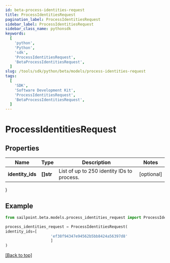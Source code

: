 ```yaml
---
id: beta-process-identities-request
title: ProcessIdentitiesRequest
pagination_label: ProcessIdentitiesRequest
sidebar_label: ProcessIdentitiesRequest
sidebar_class_name: pythonsdk
keywords:
  [
    'python',
    'Python',
    'sdk',
    'ProcessIdentitiesRequest',
    'BetaProcessIdentitiesRequest',
  ]
slug: /tools/sdk/python/beta/models/process-identities-request
tags:
  [
    'SDK',
    'Software Development Kit',
    'ProcessIdentitiesRequest',
    'BetaProcessIdentitiesRequest',
  ]
---
```


# ProcessIdentitiesRequest

## Properties

| Name | Type | Description | Notes |
| --- | --- | --- | --- |
| **identity_ids** | **[]str** | List of up to 250 identity IDs to process. | [optional] |

}

## Example

```python
from sailpoint.beta.models.process_identities_request import ProcessIdentitiesRequest

process_identities_request = ProcessIdentitiesRequest(
identity_ids=[
                    'ef38f94347e94562b5bb8424a56397d8'
                    ]
)

```

[[Back to top]](#)
